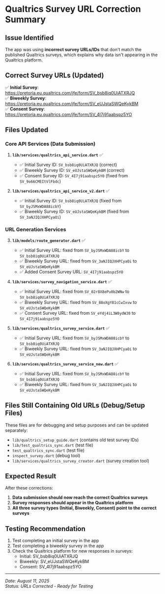 # Qualtrics Survey URL Correction Summary

## Issue Identified
The app was using **incorrect survey URLs/IDs** that don't match the published Qualtrics surveys, which explains why data isn't appearing in the Qualtrics platform.

## Correct Survey URLs (Updated)
✅ **Initial Survey**: https://pretoria.eu.qualtrics.com/jfe/form/SV_bsb8iq0UiATXRJQ  
✅ **Biweekly Survey**: https://pretoria.eu.qualtrics.com/jfe/form/SV_eUJstaSWQeKykBM  
✅ **Consent Survey**: https://pretoria.eu.qualtrics.com/jfe/form/SV_4I7j91aabspz5YO  

## Files Updated

### Core API Services (Data Submission)
1. **`lib/services/qualtrics_api_service.dart`** ✅
   - ✅ Initial Survey ID: `SV_bsb8iq0UiATXRJQ` (correct)
   - ✅ Biweekly Survey ID: `SV_eUJstaSWQeKykBM` (correct)
   - ✅ Consent Survey ID: `SV_4I7j91aabspz5YO` (fixed from `SV_9o66CMEItVlFbdc`)

2. **`lib/services/qualtrics_api_service_v2.dart`** ✅
   - ✅ Initial Survey ID: `SV_bsb8iq0UiATXRJQ` (fixed from `SV_byJSMxWDA88icbY`)
   - ✅ Biweekly Survey ID: `SV_eUJstaSWQeKykBM` (fixed from `SV_3aNJIQJXHPCyaOi`)

### URL Generation Services
3. **`lib/models/route_generator.dart`** ✅
   - ✅ Initial Survey URL: fixed from `SV_byJSMxWDA88icbY` to `SV_bsb8iq0UiATXRJQ`
   - ✅ Biweekly Survey URL: fixed from `SV_3aNJIQJXHPCyaOi` to `SV_eUJstaSWQeKykBM`
   - ✅ Added Consent Survey URL: `SV_4I7j91aabspz5YO`

4. **`lib/services/survey_navigation_service.dart`** ✅
   - ✅ Initial Survey URL: fixed from `SV_02r8X8ePu0b2WNw` to `SV_bsb8iq0UiATXRJQ`
   - ✅ Biweekly Survey URL: fixed from `SV_88oXgY81cCwIxvw` to `SV_eUJstaSWQeKykBM`
   - ✅ Consent Survey URL: fixed from `SV_eYdj4iL3W8ydWJ0` to `SV_4I7j91aabspz5YO`

5. **`lib/services/qualtrics_survey_service.dart`** ✅
   - ✅ Initial Survey URL: fixed from `SV_byJSMxWDA88icbY` to `SV_bsb8iq0UiATXRJQ`
   - ✅ Biweekly Survey URL: fixed from `SV_3aNJIQJXHPCyaOi` to `SV_eUJstaSWQeKykBM`

6. **`lib/services/qualtrics_survey_service_new.dart`** ✅
   - ✅ Initial Survey URL: fixed from `SV_byJSMxWDA88icbY` to `SV_bsb8iq0UiATXRJQ`
   - ✅ Biweekly Survey URL: fixed from `SV_3aNJIQJXHPCyaOi` to `SV_eUJstaSWQeKykBM`

## Files Still Containing Old URLs (Debug/Setup Files)
These files are for debugging and setup purposes and can be updated separately:
- `lib/qualtrics_setup_guide.dart` (contains old test survey IDs)
- `lib/test_qualtrics_sync.dart` (test file)
- `test_qualtrics_sync.dart` (test file)
- `inspect_survey.dart` (debug tool)
- `lib/services/qualtrics_survey_creator.dart` (survey creation tool)

## Expected Result
After these corrections:
1. **Data submission should now reach the correct Qualtrics surveys**
2. **Survey responses should appear in the Qualtrics platform**
3. **All three survey types (Initial, Biweekly, Consent) point to the correct surveys**

## Testing Recommendation
1. Test completing an initial survey in the app
2. Test completing a biweekly survey in the app
3. Check the Qualtrics platform for new responses in surveys:
   - Initial: SV_bsb8iq0UiATXRJQ
   - Biweekly: SV_eUJstaSWQeKykBM
   - Consent: SV_4I7j91aabspz5YO

---
*Date: August 11, 2025*  
*Status: URLs Corrected - Ready for Testing*
